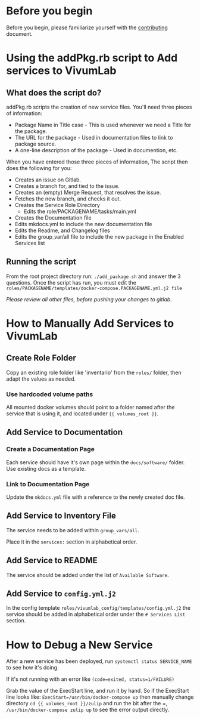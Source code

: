 # Before you begin

Before you begin, please familiarize yourself with the [contributing](contributing.md) document.

# Using the addPkg.rb script to Add services to VivumLab

## What does the script do?

addPkg.rb scripts the creation of new service files. You'll need three pieces of information:

- Package Name in Title case - This is used whenever we need a Title for the package.
- The URL for the package - Used in documentation files to link to package source.
- A one-line description of the package - Used in documention, etc.

When you have entered those three pieces of information, The script then does the following for you:

- Creates an issue on Gitlab.
- Creates a branch for, and tied to the issue.
- Creates an (empty) Merge Request, that resolves the issue.
- Fetches the new branch, and checks it out.
- Creates the Service Role Directory
  - Edits the role/PACKAGENAME/tasks/main.yml
- Creates the Documentation file
- Edits mkdocs.yml to include the new documentation file
- Edits the Readme, and Changelog files
- Edits the group_var/all file to include the new package in the Enabled Services list

## Running the script

From the root project directory run:
`./add_package.sh` and answer the 3 questions.
Once the script has run, you must edit the `roles/PACKAGENAME/templates/docker-compose.PACKAGENAME.yml.j2 file`

_Please review all other files, before pushing your changes to gitlab._

# How to Manually Add Services to VivumLab

## Create Role Folder

Copy an existing role folder like 'inventario' from the `roles/` folder,
then adapt the values as needed.

### Use hardcoded volume paths

All mounted docker volumes should point to a folder named after the service that is using it, and located under `{{ volumes_root }}`.

## Add Service to Documentation

### Create a Documentation Page

Each service should have it's own page within the `docs/software/` folder.
Use existing docs as a template.

### Link to Documentation Page

Update the `mkdocs.yml` file with a reference to the newly created doc file.

## Add Service to Inventory File

The service needs to be added within
`group_vars/all`.

Place it in the `services:` section in alphabetical order.

## Add Service to README

The service should be added under the list of `Available Software`.

## Add Service to `config.yml.j2`

In the config template `roles/vivumlab_config/templates/config.yml.j2` the
service should be added in alphabetical order under the `# Services List` section.

# How to Debug a New Service

After a new service has been deployed, run `systemctl status SERVICE_NAME` to see
how it's doing.

If it's not running with an error like `(code=exited, status=1/FAILURE)`

Grab the value of the ExecStart line, and run it by hand. So if the ExecStart line looks like:
`ExecStart=/usr/bin/docker-compose up`
then manually change directory `cd {{ volumes_root }}/zulip` and run the bit after the =, `/usr/bin/docker-compose zulip up` to see the error output directly.
